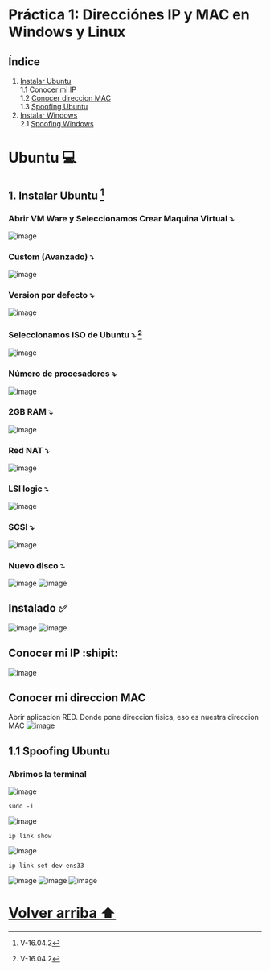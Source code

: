 <div id='id100' />

# Práctica 1: Direcciónes IP y MAC en Windows y Linux

 ## **Índice**
 1. [Instalar Ubuntu](#id1)  
 1.1 [Conocer mi IP](#id2)  
 1.2 [Conocer direccion MAC](#id3)  
 1.3 [Spoofing Ubuntu](#id4)  
 2. [Instalar Windows](#id5)  
 2.1 [Spoofing Windows](#id6)  

# Ubuntu :computer:

<div id='id1' />

## 1. Instalar Ubuntu [^nota1]
[^nota1]: V-16.04.2

### Abrir VM Ware y Seleccionamos Crear Maquina Virtual :arrow_heading_down:
![image](https://user-images.githubusercontent.com/116662838/215844099-cbb00f1c-34ac-408f-98e1-4d6b58ebdb6b.png)
### Custom (Avanzado) :arrow_heading_down:
![image](https://user-images.githubusercontent.com/116662838/215844260-ec9ae651-b23c-427a-a508-f857dcf10591.png)
### Version por defecto :arrow_heading_down:
![image](https://user-images.githubusercontent.com/116662838/215844291-fa3f67e1-fa21-4bc2-b3fa-f1830aa57838.png)
### Seleccionamos ISO de Ubuntu :arrow_heading_down: [^nota1] 
![image](https://user-images.githubusercontent.com/116662838/215844368-946dfc13-999c-4562-a37c-cee02660b261.png)
### Número de procesadores :arrow_heading_down:
![image](https://user-images.githubusercontent.com/116662838/215844774-a94a1f2f-856b-40bf-a852-d0d9738a4067.png)
### 2GB RAM :arrow_heading_down:
![image](https://user-images.githubusercontent.com/116662838/215844802-10a25d97-f513-4a22-b7a8-5177dc5f95fa.png)
### Red NAT :arrow_heading_down:
![image](https://user-images.githubusercontent.com/116662838/215844829-d82a52fb-b2a3-485d-90dc-30a8d09a4598.png)
### LSI logic :arrow_heading_down:
![image](https://user-images.githubusercontent.com/116662838/215844854-d7a1aa19-2465-44b6-a4ef-84f002fd4833.png)
### SCSI :arrow_heading_down:
![image](https://user-images.githubusercontent.com/116662838/215844885-16add5d6-efa3-492d-ace0-635449c250b6.png)
### Nuevo disco :arrow_heading_down:
![image](https://user-images.githubusercontent.com/116662838/215844902-880d9391-9cbb-4655-852c-261f50e1468f.png)
![image](https://user-images.githubusercontent.com/116662838/215844955-36227e13-bc24-402a-9b4f-d125bac1ab8e.png)
## Instalado :white_check_mark:  
![image](https://user-images.githubusercontent.com/116662838/215845340-ea4bede9-7f60-4e9f-b2d1-94171983fa96.png)
![image](https://user-images.githubusercontent.com/116662838/215848843-0a5a1708-7729-4377-877e-e5f6f526a2ed.png)

<div id='id2' />

## Conocer mi IP :shipit:
![image](https://user-images.githubusercontent.com/116662838/215849402-d3e6192c-110c-440a-b103-2c2d036ff0ca.png)

<div id='id3' />

## Conocer mi direccion MAC
Abrir aplicacion RED. Donde pone direccion fisica, eso es nuestra direccion MAC
![image](https://user-images.githubusercontent.com/116662838/215849855-43a2babd-523e-47d3-ae60-5118511f9f01.png)


<div id='id4' />

## 1.1 Spoofing Ubuntu

### Abrimos la terminal
![image](https://user-images.githubusercontent.com/116662838/217061983-0cdebb16-a48b-4482-9b5d-bedee9bb1eb1.png)

```
sudo -i
```
![image](https://user-images.githubusercontent.com/116662838/217062073-2b2b051f-6069-49e0-b3f1-89e766acc36a.png)

```
ip link show
```
![image](https://user-images.githubusercontent.com/116662838/217062132-057f2ea9-b312-4d23-9650-9b6aef4bea9b.png)

```
ip link set dev ens33
```
![image](https://user-images.githubusercontent.com/116662838/217062247-d7a5930b-36c3-488d-b436-7a80d6a21344.png)
![image](https://user-images.githubusercontent.com/116662838/217064251-28b6222e-1f89-45a9-a3b9-8749223c7e7f.png)
![image](https://user-images.githubusercontent.com/116662838/217064340-5cc8ee89-7105-4fec-9a71-e44062fdb8f2.png)
















# [Volver arriba ⬆️](#id100)  
